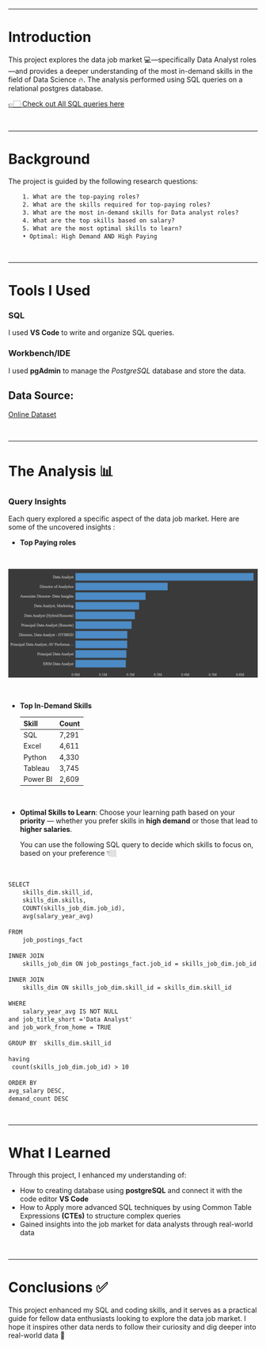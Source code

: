 
---
# Introduction
This project explores the data job market 💻—specifically Data Analyst roles—and provides a deeper understanding of the most in-demand skills  in the field of Data Science 🔥. The analysis performed using SQL queries on a relational postgres database.

 [👉🏻 Check out All SQL queries here ](https://vscode.dev/github/Hibamohammed99/SQL-folder/blob/main/Data%20Analysis%20Project)


<br>

---
# Background
The project is guided by the following research questions:

        1. What are the top-paying roles?
        2. What are the skills required for top-paying roles?
        3. What are the most in-demand skills for Data analyst roles?
        4. What are the top skills based on salary?
        5. What are the most optimal skills to learn?
        • Optimal: High Demand AND High Paying
<br>

---
# Tools I Used 
### SQL
I used **VS Code** to write and organize SQL queries.

### Workbench/IDE
I used **pgAdmin** to manage the *PostgreSQL* database and store the data.

## Data Source:
[Online Dataset](https://drive.google.com/drive/folders/1egWenKd_r3LRpdCf4SsqTeFZ1ZdY3DNx)

<br>

---
# The Analysis 📊
### Query Insights

Each query explored a specific aspect of the data job market. Here are some of the uncovered insights :

- **Top Paying roles**

<br>

![Top Paying Roles](https://github.com/Hibamohammed99/Data-Analysis-project/blob/main/assets/top_paying_roles.PNG)

<br>

- **Top In-Demand Skills**
 

    | Skill     | Count  |
    |-----------|--------|
    | SQL       | 7,291  |
    | Excel     | 4,611  |
    | Python    | 4,330  |
    | Tableau   | 3,745  |
    | Power BI  | 2,609  |

<br>

- **Optimal Skills to Learn**: Choose your learning path based on your **priority** — whether you prefer skills in **high demand** or those that lead to **higher salaries**.

    You can use the following SQL query to decide which skills to focus on, based on your preference 👇🏼

<br>

``` 
SELECT
    skills_dim.skill_id,
    skills_dim.skills,
    COUNT(skills_job_dim.job_id),
    avg(salary_year_avg)

FROM    
    job_postings_fact 

INNER JOIN 
    skills_job_dim ON job_postings_fact.job_id = skills_job_dim.job_id

INNER JOIN 
    skills_dim ON skills_job_dim.skill_id = skills_dim.skill_id

WHERE 
    salary_year_avg IS NOT NULL 
and job_title_short ='Data Analyst' 
and job_work_from_home = TRUE

GROUP BY  skills_dim.skill_id

having
 count(skills_job_dim.job_id) > 10

ORDER BY 
avg_salary DESC,
demand_count DESC

```

<br>

   ---
# What I Learned
Through this project, I enhanced my understanding of:


- How to creating database using **postgreSQL** and connect it with the code editor **VS Code**
- How to Apply more advanced SQL techniques by using Common Table Expressions **(CTEs)** to structure complex queries
- Gained insights into the job market for data analysts through real-world data

<br>

---

# Conclusions ✅
This project enhanced my SQL and coding skills, and it serves as a practical guide for fellow data enthusiasts looking to explore the data job market. I hope it inspires other data nerds to follow their curiosity and dig deeper into real-world data 🤍
